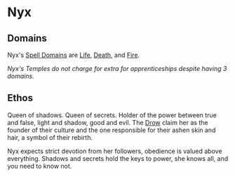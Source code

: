 # Nyx

## Domains

Nyx's [Spell Domains](../../../Magic/Spells/Spell%20Domains/{Spell%20Domains}.md) are [Life](../../../Magic/Spells/Spell%20Domains/Life.md), [Death](../../../Magic/Spells/Spell%20Domains/Death.md), and [Fire](../../../Magic/Spells/Spell%20Domains/Fire.md).

*Nyx's Temples do not charge for extra for apprenticeships despite having 3 domains.*

## Ethos

Queen of shadows. Queen of secrets. Holder of the power between true and false, light and shadow, good and evil. The [Drow](../../../Player%20Characters/Ancenstries/The%20People%20of%20Mithrinia/Elves.md#Ash%20Elf%20(Drow)) claim her as the founder of their culture and the one responsible for their ashen skin and hair, a symbol of their rebirth.

Nyx expects strict devotion from her followers, obedience is valued above everything. Shadows and secrets hold the keys to power, she knows all, and you need to know not.
